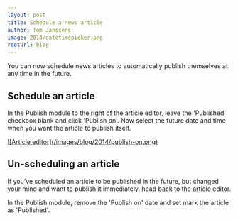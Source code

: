 ```yaml
---
layout: post
title: Schedule a news article
author: Tom Janssens
image: 2014/datetimepicker.png
rooturl: blog
---
```


You can now schedule news articles to automatically publish themselves at any time in the future.

## Schedule an article

In the Publish module to the right of the article editor, leave the 'Published' checkbox blank and click 'Publish on'.
Now select the future date and time when you want the article to publish itself.

<a class="thumbnail" href="/images/blog/2014/publish-on.png" data-gallery="enabled">
![Article editor](/images/blog/2014/publish-on.png)
</a>

## Un-scheduling an article

If you’ve scheduled an article to be published in the future, but changed your mind and want to publish it immediately, head back to the article editor.

In the Publish module, remove the 'Publish on' date and set mark the article as 'Published'.